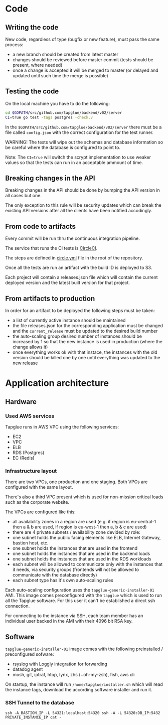 # Code

## Writing the code

New code, regardless of type (bugfix or new feature), must pass the same process:

- a new branch should be created from latest master
- changes should be reviewed before master commit (tests should be present, where needed)
- once a change is accepted it will be merged to master (or delayed and updated until such time the merge is possible)

## Testing the code

On the local machine you have to do the following:

```bash
cd $GOPATH/src/github.com/tapglue/backend/v02/server
CI=true go test -tags postgres -check.v
```

In the ```$GOPATH/src/github.com/tapglue/backend/v02/server``` there must be a file called ```config.json``` with the
correct configuration for the test runner.

WARNING!
The tests will wipe out the schemas and database information so be careful where the database is configured to point to.

Note:
The ```CI=true``` will switch the scrypt implementation to use weaker values so that the tests can run in an acceptable
ammount of time.

## Breaking changes in the API

Breaking changes in the API should be done by bumping the API version in all cases but one.

The only exception to this rule will be security updates which can break the existing API versions after all the clients
have been notified accodingly.

## From code to artifacts

Every commit will be run thru the continuous integration pipeline.

The service that runs the CI tests is [CircleCI](https://circleci.com).

The steps are defined in [circle.yml](circle.yml) file in the root of the repository.

Once all the tests are run an artifact with the build ID is deployed to S3.

Each project will contain a releases.json file which will contain the current deployed version and the latest built
version for that project.

## From artifacts to production

In order for an artifact to be deployed the following steps must be taken:

- a list of currently active instance should be maintained
- the file releases.json for the corresponding application must be changed and the ```current_release``` must be updated
 to the desired build number
- the auto-scaling group desired number of instances should be increased by 1 so that the new instance is used in
 production (where the change allows it)
- once everything works ok with that instace, the instances with the old version should be killed one by one until
 everything was updated to the new release

# Application architecture

## Hardware

### Used AWS services

Tapglue runs in AWS VPC using the following services:

- EC2
- VPC
- ELB
- RDS (Postgres)
- EC (Redis)

### Infrastructure layout

There are two VPCs, one production and one staging. Both VPCs are configured with the same layout.

There's also a third VPC present which is used for non-mission critical loads such as the corporate website.

The VPCs are configured like this:

- all availability zones in a region are used (e.g. if region is eu-central-1 then a & b are used, if region is eu-west-1 then a, b & c are used)
- there are 4 private subnets / availability zone devided by role:
 - one subnet holds the public facing elements like ELB, Internet Gateway, bastion host, etc.
 - one subnet holds the instances that are used in the frontend
 - one subnet holds the instances that are used in the backend loads
 - one subnet holds the instances that are used in the RDS workloads
- each subnet will be allowed to communicate only with the instances that it needs, via security groups (frontends will not be allowed to communicate with the database directly)
- each subnet type has it's own auto-scaling rules

Each auto-scaling configuration uses the ```tapglue-generic-installer-01``` AMI. This image comes preconfigured with
the ```tapglue``` which is used to run all the Tapglue software. For this user it can't be established a direct ssh connection.

For connecting to the instance via SSH, each team member has an individual user backed in the AMI with their 4096 bit RSA key.

## Software

```tapglue-generic-installer-01``` image comes with the following preinstalled / preconfigured sofware:
- rsyslog with Loggly integration for forwarding
- datadog agent
- mosh, git, iptraf, htop, lynx, zhs (+oh-my-zsh), fish, aws cli

On startup, the instance will run ```/home/tapglue/installer.sh``` which will read the instance tags, download the according software installer and run it.


### SSH Tunnel to the database
```
ssh -A BASTION_IP -L 54321:localhost:54320 ssh -A -L 54320:DB_IP:5432 PRIVATE_INSTANCE_IP cat -
```
